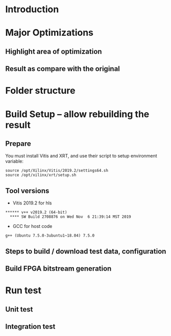 # Introduction
# Major Optimizations
## Highlight area of optimization
## Result as compare with the original
# Folder structure
# Build Setup – allow rebuilding the result
## Prepare
You must install Vitis and XRT, and use their script to setup environment variable:
```
source /opt/Xilinx/Vitis/2019.2/settings64.sh
source /opt/xilinx/xrt/setup.sh
```
## Tool versions
- Vitis 2019.2 for hls
```
****** v++ v2019.2 (64-bit)
  **** SW Build 2708876 on Wed Nov  6 21:39:14 MST 2019
```
- GCC for host code
```
g++ (Ubuntu 7.5.0-3ubuntu1~18.04) 7.5.0
```
## Steps to build / download test data, configuration
## Build FPGA bitstream generation
# Run test
## Unit test
## Integration test
